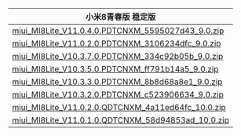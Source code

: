 | 小米8青春版  稳定版    |
| ---- |
| [miui_MI8Lite_V11.0.4.0.PDTCNXM_5595027d43_9.0.zip](https://hugeota.d.miui.com/V11.0.4.0.PDTCNXM/miui_MI8Lite_V11.0.4.0.PDTCNXM_5595027d43_9.0.zip)    |
| [miui_MI8Lite_V11.0.2.0.PDTCNXM_3106234dfc_9.0.zip](https://hugeota.d.miui.com/V11.0.2.0.PDTCNXM/miui_MI8Lite_V11.0.2.0.PDTCNXM_3106234dfc_9.0.zip)    |
| [miui_MI8Lite_V10.3.7.0.PDTCNXM_334c92b05b_9.0.zip](https://hugeota.d.miui.com/V10.3.7.0.PDTCNXM/miui_MI8Lite_V10.3.7.0.PDTCNXM_334c92b05b_9.0.zip)    |
| [miui_MI8Lite_V10.3.5.0.PDTCNXM_ff791b14a5_9.0.zip](https://hugeota.d.miui.com/V10.3.5.0.PDTCNXM/miui_MI8Lite_V10.3.5.0.PDTCNXM_ff791b14a5_9.0.zip)    |
| [miui_MI8Lite_V10.3.3.0.PDTCNXM_8b8d68a8e1_9.0.zip](https://hugeota.d.miui.com/V10.3.3.0.PDTCNXM/miui_MI8Lite_V10.3.3.0.PDTCNXM_8b8d68a8e1_9.0.zip)    |
| [miui_MI8Lite_V10.3.2.0.PDTCNXM_c523906634_9.0.zip](https://hugeota.d.miui.com/V10.3.2.0.PDTCNXM/miui_MI8Lite_V10.3.2.0.PDTCNXM_c523906634_9.0.zip)    |
| [miui_MI8Lite_V11.0.2.0.QDTCNXM_4a11ed64fc_10.0.zip](https://hugeota.d.miui.com/V11.0.2.0.QDTCNXM/miui_MI8Lite_V11.0.2.0.QDTCNXM_4a11ed64fc_10.0.zip)    |
| [miui_MI8Lite_V11.0.1.0.QDTCNXM_58d94853ad_10.0.zip](https://hugeota.d.miui.com/V11.0.1.0.QDTCNXM/miui_MI8Lite_V11.0.1.0.QDTCNXM_58d94853ad_10.0.zip)    |
